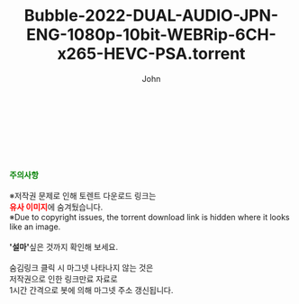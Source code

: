 ﻿---
layout: post
title:  "Bubble-2022-DUAL-AUDIO-JPN-ENG-1080p-10bit-WEBRip-6CH-x265-HEVC-PSA.torrent"
author: John
categories: [ 넷플릭스 ]
tags: [  ]
image:  
description: "Bubble-2022-DUAL-AUDIO-JPN-ENG-1080p-10bit-WEBRip-6CH-x265-HEVC-PSA torrent 정보 공유"
toc: true
toc_sticky: true
---

<br>

    
<br><br><br>
<p data-ke-size="size16"><b><span style="color: green;">주의사항</span></b><br /><br />※저작권 문제로 인해 토렌트 다운로드 링크는<br /><b><span style="color: red;">유사 이미지</span></b>에 숨겨뒀습니다.<br />※Due to copyright issues, the torrent download link is hidden where it looks like an image.<br /><br /><b>'설마'</b>싶은 것까지 확인해 보세요.<br /><br />숨김링크 클릭 시 마그넷 나타나지 않는 것은<br />저작권으로 인한 링크만료 자료로<br />1시간 간격으로 봇에 의해 마그넷 주소 갱신됩니다.</p>
